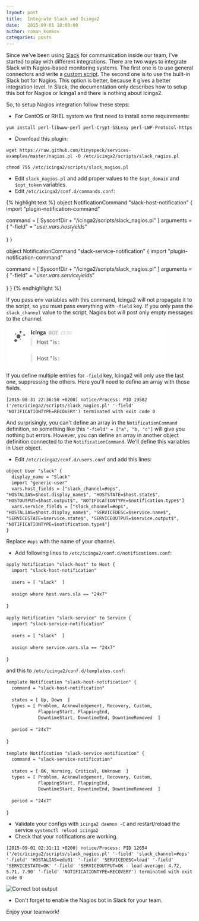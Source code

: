```yaml
---
layout: post
title:  Integrate Slack and Icinga2
date:   2015-09-01 10:00:00
author: roman_komkov
categories: posts
---
```




Since we've been using [Slack](http://slack.com) for communication inside our team, I've
started to play with different integrations. There are two ways to integrate
Slack with Nagios-based monitoring systems. The first one is to use general
connectors and write a [custom script](http://matthewcmcmillan.blogspot.cz/2013/12/simple-way-to-integrate-nagios-with.html).
The second one is to use the built-in Slack bot for Nagios. This option is better, because
it gives a better integration level.  In Slack, the documentation only describes how to setup this bot for Nagios or Icinga1 and there is nothing about Icinga2.

So, to setup Nagios integration follow these steps:

* For CentOS or RHEL system we first need to install some requirements:

```
yum install perl-libwww-perl perl-Crypt-SSLeay perl-LWP-Protocol-https
```

* Download this plugin:

```
wget https://raw.github.com/tinyspeck/services-examples/master/nagios.pl -O /etc/icinga2/scripts/slack_nagios.pl
```

```
chmod 755 /etc/icinga2/scripts/slack_nagios.pl 
```

* Edit `slack_nagios.pl` and add proper values to the `$opt_domain` and `$opt_token` variables.
* Edit `/etc/icinga2/conf.d/commands.conf`:

{% highlight text %}
object NotificationCommand "slack-host-notification" {
  import "plugin-notification-command"

  command = [ SysconfDir + "/icinga2/scripts/slack_nagios.pl" ]
  arguments = {
    "-field" = "$user.vars.host_fields$"
  
  }
}


object NotificationCommand "slack-service-notification" {
  import "plugin-notification-command"

  command = [ SysconfDir + "/icinga2/scripts/slack_nagios.pl" ]
  arguments = {
    "-field" = "$user.vars.service_fields$"
  
  }
}
{% endhighlight %}

If you pass env variables with this command, Icinga2 will not propagate it to
the script, so you must pass everything with `-field` key. If you only pass the
`slack_channel` value to the script, Nagios bot will post only empty messages
to the channel.

![](/images/bot_empty.png?raw=true "Empty messages")

If you define multiple entries for `-field` key, Icinga2 will only use the last
one, suppressing the others.
Here you'll need to define an array with those fields.
```
[2015-08-31 22:36:50 +0200] notice/Process: PID 19582 ('/etc/icinga2/scripts/slack_nagios.pl' '-field' 'NOTIFICATIONTYPE=RECOVERY') terminated with exit code 0 
```
And surprisingly, you can't define an array in the `NotificationCommand` definition, so something like this
```"-field" = ["a", "b, "c"]```
will give you nothing but errors. 
However, you can define an array in another object definition connected to the `NotificationCommand`. 
We'll define this variables in User object.

* Edit `/etc/icinga2/conf.d/users.conf` and add this lines:

```
object User "slack" {
  display_name = "Slack"
  import "generic-user"
  vars.host_fields = ["slack_channel=#ops", "HOSTALIAS=$host.display_name$", "HOSTSTATE=$host.state$", "HOSTOUTPUT=$host.output$", "NOTIFICATIONTYPE=$notification.type$"]
  vars.service_fields = ["slack_channel=#ops", "HOSTALIAS=$host.display_name$", "SERVICEDESC=$service.name$", "SERVICESTATE=$service.state$", "SERVICEOUTPUT=$service.output$", "NOTIFICATIONTYPE=$notification.type$"]
}
```
Replace `#ops` with the name of your channel. 

* Add following lines to `/etc/icinga2/conf.d/notifications.conf`:

```
apply Notification "slack-host" to Host {
  import "slack-host-notification"

  users = [ "slack"  ]

  assign where host.vars.sla == "24x7"

}

apply Notification "slack-service" to Service {
  import "slack-service-notification"

  users = [ "slack"  ]

  assign where service.vars.sla == "24x7"

}
```
and this to `/etc/icinga2/conf.d/templates.conf`:

```
template Notification "slack-host-notification" {
  command = "slack-host-notification"

  states = [ Up, Down  ]
  types = [ Problem, Acknowledgement, Recovery, Custom,
            FlappingStart, FlappingEnd,
            DowntimeStart, DowntimeEnd, DowntimeRemoved  ]

  period = "24x7"

}

template Notification "slack-service-notification" {
  command = "slack-service-notification"

  states = [ OK, Warning, Critical, Unknown  ]
  types = [ Problem, Acknowledgement, Recovery, Custom,
            FlappingStart, FlappingEnd,
            DowntimeStart, DowntimeEnd, DowntimeRemoved  ]

  period = "24x7"

}
```
* Validate your configs with ```icinga2 daemon -C``` and restart/reload the service ```systemctl reload icinga2```
* Check that your notifications are working.

```
[2015-09-01 02:31:11 +0200] notice/Process: PID 12654 ('/etc/icinga2/scripts/slack_nagios.pl' '-field' 'slack_channel=#ops' '-field' 'HOSTALIAS=edu01' '-field' 'SERVICEDESC=load' '-field' 'SERVICESTATE=OK' '-field' 'SERVICEOUTPUT=OK - load average: 4.72, 5.71, 7.90' '-field' 'NOTIFICATIONTYPE=RECOVERY') terminated with exit code 0
```

![](/images/bot_working.png?raw=true "Correct bot output")

* Don't forget to enable the Nagios bot in Slack for your team.

Enjoy your teamwork!
